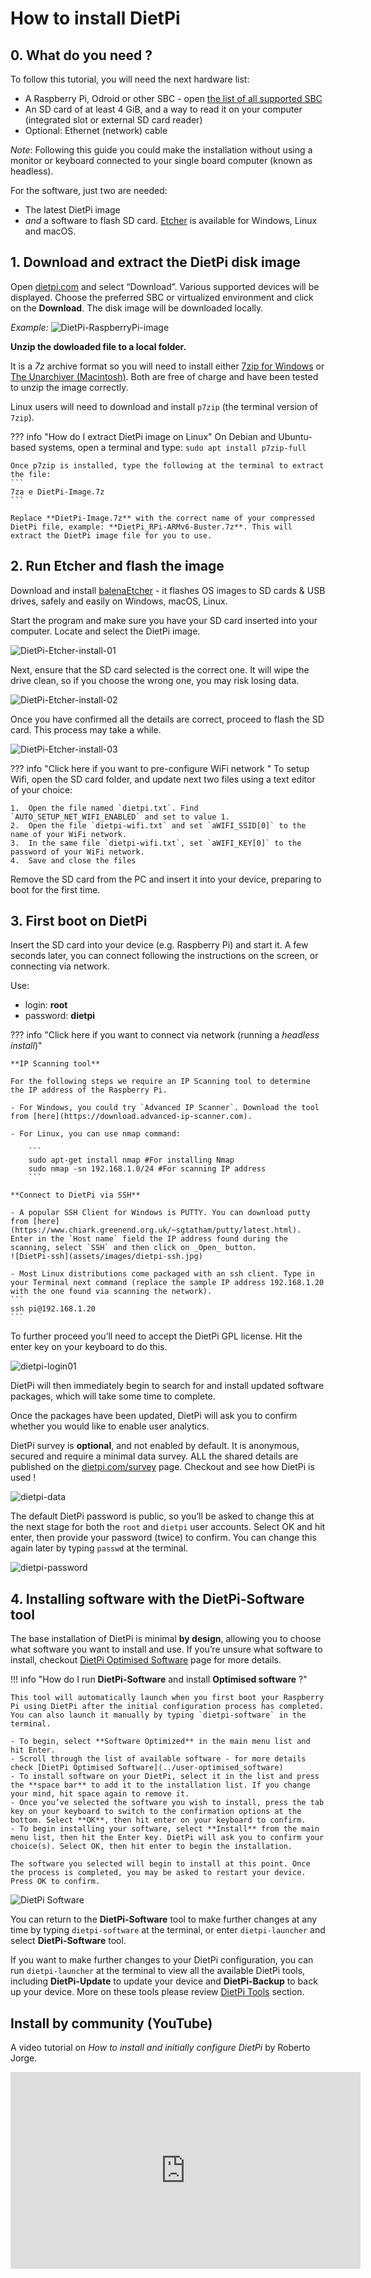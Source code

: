# How to install DietPi

## 0. What do you need ?

To follow this tutorial, you will need the next hardware list:

 - A Raspberry Pi, Odroid or other SBC - open [the list of all supported SBC](../hardware-supported_sbc/)
 - An SD card of at least 4 GiB, and a way to read it on your computer (integrated slot or external SD card reader)
 - Optional: Ethernet (network) cable

_Note_: Following this guide you could make the installation without using a monitor or keyboard connected to your single board computer (known as headless). 

For the software, just two are needed:

 - The latest DietPi image
 - _and_ a software to flash SD card. [Etcher](https://etcher.io/) is available for Windows, Linux and macOS.

## 1. Download and extract the DietPi disk image

Open [dietpi.com](https://dietpi.com#download) and select “Download”. Various supported devices will be displayed. Choose the preferred SBC or virtualized environment and click on the **Download**. The disk image will be downloaded locally. 

_Example:_
![DietPi-RaspberryPi-image](assets/images/DietPi-RaspberryPi-image.jpg)

**Unzip the dowloaded file to a local folder.** 

It is a _7z_ archive format so you will need to install either [7zip for Windows](https://www.7-zip.org/) or [The Unarchiver (Macintosh)](https://wakaba.c3.cx/s/apps/unarchiver.html). Both are free of charge and have been tested to unzip the image correctly.

Linux users will need to download and install `p7zip` (the terminal version of `7zip`).

??? info "How do I extract DietPi image on Linux" 
	On Debian and Ubuntu-based systems, open a terminal and type:
	```
	sudo apt install p7zip-full
	```
	
	Once p7zip is installed, type the following at the terminal to extract the file:
	```
	7za e DietPi-Image.7z 
	```	
	
	Replace **DietPi-Image.7z** with the correct name of your compressed DietPi file, example: **DietPi_RPi-ARMv6-Buster.7z**. This will extract the DietPi image file for you to use.

## 2. Run Etcher and flash the image 

Download and install [balenaEtcher](https://etcher.io/) - it flashes OS images to SD cards & USB drives, safely and easily on Windows, macOS, Linux.

Start the program and make sure you have your SD card inserted into your computer. Locate and select the DietPi image.

![DietPi-Etcher-install-01](assets/images/DietPi-Etcher-install-01.jpg)

Next, ensure that the SD card selected is the correct one. It will wipe the drive clean, so if you choose the wrong one, you may risk losing data.

![DietPi-Etcher-install-02](assets/images/DietPi-Etcher-install-02.jpg)

Once you have confirmed all the details are correct, proceed to flash the SD card. This process may take a while.

![DietPi-Etcher-install-03](assets/images/DietPi-Etcher-install-03.jpg)

??? info "Click here if you want to pre-configure WiFi network " 
	To setup Wifi, open the SD card folder, and update next two files using a text editor of your choice:

	1.  Open the file named `dietpi.txt`. Find `AUTO_SETUP_NET_WIFI_ENABLED` and set to value 1.
	2.  Open the file `dietpi-wifi.txt` and set `aWIFI_SSID[0]` to the name of your WiFi network. 
    3.  In the same file `dietpi-wifi.txt`, set `aWIFI_KEY[0]` to the password of your WiFi network.
    4.  Save and close the files

Remove the SD card from the PC and insert it into your device, preparing to boot for the first time. 

## 3. First boot on DietPi

Insert the SD card into your device (e.g. Raspberry Pi) and start it. A few seconds later, you can connect following the instructions on the screen, or connecting via network.

Use:

- login: **root**
- password: **dietpi**

??? info "Click here if you want to connect via network (running a _headless install_)" 

    **IP Scanning tool**

    For the following steps we require an IP Scanning tool to determine the IP address of the Raspberry Pi. 
    
	- For Windows, you could try `Advanced IP Scanner`. Download the tool from [here](https://download.advanced-ip-scanner.com).
	
	- For Linux, you can use nmap command:

		```
		sudo apt-get install nmap #For installing Nmap
		sudo nmap -sn 192.168.1.0/24 #For scanning IP address
		```

	**Connect to DietPi via SSH**
	
	- A popular SSH Client for Windows is PUTTY. You can download putty from [here](https://www.chiark.greenend.org.uk/~sgtatham/putty/latest.html). Enter in the `Host name` field the IP address found during the scanning, select `SSH` and then click on _Open_ button.
	![DietPi-ssh](assets/images/dietpi-ssh.jpg)

	- Most Linux distributions come packaged with an ssh client. Type in your Terminal next command (replace the sample IP address 192.168.1.20 with the one found via scanning the network).
	```
	ssh pi@192.168.1.20
	```

To further proceed you’ll need to accept the DietPi GPL license. Hit the enter key on your keyboard to do this. 

![dietpi-login01](assets/images/dietpi-login01.jpg)

DietPi will then immediately begin to search for and install updated software packages, which will take some time to complete. 

Once the packages have been updated, DietPi will ask you to confirm whether you would like to enable user analytics. 

DietPi survey is **optional**, and not enabled by default. It is anonymous, secured and require a minimal data survey. ALL the shared details are published on the [dietpi.com/survey](https://dietpi.com/survey/) page. Checkout and see how DietPi is used ! 

![dietpi-data](assets/images/dietpi-data-policy.jpg)

The default DietPi password is public, so you’ll be asked to change this at the next stage for both the `root` and `dietpi` user accounts. Select OK and hit enter, then provide your password (twice) to confirm. You can change this again later by typing `passwd` at the terminal.

![dietpi-password](assets/images/dietpi-password-01.jpg)

## 4. Installing software with the DietPi-Software tool

The base installation of DietPi is minimal **by design**, allowing you to choose what software you want to install and use. If you’re unsure what software to install, checkout [DietPi Optimised Software](../user-optimised-software) page for more details.


!!! info "How do I run **DietPi-Software** and install **Optimised software** ?" 

	This tool will automatically launch when you first boot your Raspberry Pi using DietPi after the initial configuration process has completed. You can also launch it manually by typing `dietpi-software` in the terminal.

	- To begin, select **Software Optimized** in the main menu list and hit Enter.    
	- Scroll through the list of available software - for more details check [DietPi Optimised Software](../user-optimised_software)
	- To install software on your DietPi, select it in the list and press the **space bar** to add it to the installation list. If you change your mind, hit space again to remove it.
	- Once you’ve selected the software you wish to install, press the tab key on your keyboard to switch to the confirmation options at the bottom. Select **OK**, then hit enter on your keyboard to confirm.
	- To begin installing your software, select **Install** from the main menu list, then hit the Enter key. DietPi will ask you to confirm your choice(s). Select OK, then hit enter to begin the installation.

	The software you selected will begin to install at this point. Once the process is completed, you may be asked to restart your device. Press OK to confirm. 
	
![DietPi Software](assets/images/dietpi-software.jpg)

You can return to the **DietPi-Software** tool to make further changes at any time by typing `dietpi-software` at the terminal, or enter `dietpi-launcher` and select **DietPi-Software** tool.

If you want to make further changes to your DietPi configuration, you can run `dietpi-launcher` at the terminal to view all the available DietPi tools, including **DietPi-Update** to update your device and **DietPi-Backup** to back up your device. More on these tools please review [DietPi Tools](../user-guide_tools) section.

## Install by community (YouTube)
A video tutorial on _How to install and initially configure DietPi_ by Roberto Jorge. 

<iframe width="560" height="315" src="https://www.youtube-nocookie.com/embed/Me0PfuNLl-Q?rel=0" frameborder="0" allow="accelerometer; autoplay; encrypted-media; gyroscope" allowfullscreen></iframe>